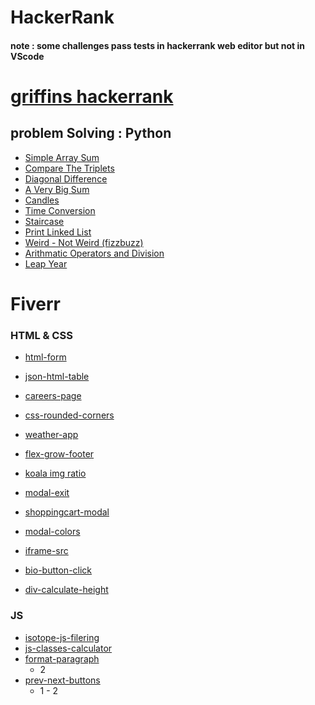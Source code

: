 # HackerRank
#### note : some challenges pass tests in hackerrank web editor but not in VScode

# [griffins hackerrank](https://www.hackerrank.com/haleygriffin708)

## problem Solving : Python
- [Simple Array Sum](hackerrank/simple_array_sum)
- [Compare The Triplets](hackerrank/compare_the_triplets)
- [Diagonal Difference](hackerrank/diagonal_difference)
- [A Very Big Sum](hackerrank/a_very_big_sum)
- [Candles](hackerrank/candles)
- [Time Conversion](hackerrank/time_conversion)
- [Staircase](hackerrank/staircase)
- [Print Linked List](hackerrank/print_linked_list)
- [Weird - Not Weird (fizzbuzz)](hackerrank/not_weird)
- [Arithmatic Operators and Division](hackerrank/arithmatic)
- [Leap Year](hackerrank/leap_year)

# Fiverr


### HTML & CSS
- [html-form](fiverr/html-form/)
- [json-html-table](fiverr/json-html-table/)
- [careers-page](fiverr/careers-page/)
- [css-rounded-corners](fiverr/css-rounded-corners/)
- [weather-app](fiverr/weather-app/)
- [flex-grow-footer](fiverr/flex-grow-footer/)
- [koala img ratio]()

- [modal-exit](fiverr/modal-exit/)
- [shoppingcart-modal](fiverr/shoppingcart-modal/)
- [modal-colors](fiverr/modal-colors/)
- [iframe-src](fiverr/iframe-src/)
- [bio-button-click](fiverr/bio-button-click/)
- [div-calculate-height](fiverr/div-calculate-height/)

### JS
- [isotope-js-filering](fiverr/isotope-js-filtering/)
- [js-classes-calculator](fiverr/js-classes-calculator/)
- [format-paragraph](fiverr/format-paragraph/)
    - 2
- [prev-next-buttons](fiverr/prev-next-buttons/)
    - 1 - 2
